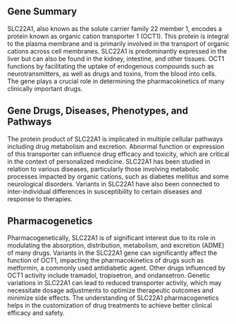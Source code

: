 ## Gene Summary
SLC22A1, also known as the solute carrier family 22 member 1, encodes a protein known as organic cation transporter 1 (OCT1). This protein is integral to the plasma membrane and is primarily involved in the transport of organic cations across cell membranes. SLC22A1 is predominantly expressed in the liver but can also be found in the kidney, intestine, and other tissues. OCT1 functions by facilitating the uptake of endogenous compounds such as neurotransmitters, as well as drugs and toxins, from the blood into cells. The gene plays a crucial role in determining the pharmacokinetics of many clinically important drugs.

## Gene Drugs, Diseases, Phenotypes, and Pathways
The protein product of SLC22A1 is implicated in multiple cellular pathways including drug metabolism and excretion. Abnormal function or expression of this transporter can influence drug efficacy and toxicity, which are critical in the context of personalized medicine. SLC22A1 has been studied in relation to various diseases, particularly those involving metabolic processes impacted by organic cations, such as diabetes mellitus and some neurological disorders. Variants in SLC22A1 have also been connected to inter-individual differences in susceptibility to certain diseases and response to therapies.

## Pharmacogenetics
Pharmacogenetically, SLC22A1 is of significant interest due to its role in modulating the absorption, distribution, metabolism, and excretion (ADME) of many drugs. Variants in the SLC22A1 gene can significantly affect the function of OCT1, impacting the pharmacokinetics of drugs such as metformin, a commonly used antidiabetic agent. Other drugs influenced by OCT1 activity include tramadol, tropisetron, and ondansetron. Genetic variations in SLC22A1 can lead to reduced transporter activity, which may necessitate dosage adjustments to optimize therapeutic outcomes and minimize side effects. The understanding of SLC22A1 pharmacogenetics helps in the customization of drug treatments to achieve better clinical efficacy and safety.